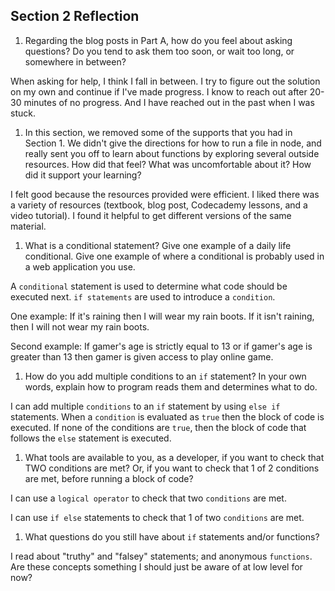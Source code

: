 ## Section 2 Reflection

1. Regarding the blog posts in Part A, how do you feel about asking questions? Do you tend to ask them too soon, or wait too long, or somewhere in between?

  When asking for help, I think I fall in between. I try to figure out the solution on my own and continue if I've made progress. I know to reach out after 20-30 minutes of no progress. And I have reached out in the past when I was stuck.

1. In this section, we removed some of the supports that you had in Section 1. We didn't give the directions for how to run a file in node, and really sent you off to learn about functions by exploring several outside resources. How did that feel? What was uncomfortable about it? How did it support your learning?

  I felt good because the resources provided were efficient. I liked there was a variety of resources (textbook, blog post, Codecademy lessons, and a video tutorial). I found it helpful to get different versions of the same material.

1. What is a conditional statement? Give one example of a daily life conditional. Give one example of where a conditional is probably used in a web application you use.

  A `conditional` statement is used to determine what code should be executed next. `if statements` are used to introduce a `condition`.

  One example: If it's raining then I will wear my rain boots. If it isn't raining, then I will not wear my rain boots.

  Second example: If gamer's age is strictly equal to 13 or if gamer's age is greater than 13 then gamer is given access to play online game.

1. How do you add multiple conditions to an `if` statement? In your own words, explain how to program reads them and determines what to do.

  I can add multiple `conditions` to an `if` statement by using `else if` statements.
When a `condition` is evaluated as `true` then the block of code is executed. If none of the conditions are `true`, then the block of code that follows the `else` statement is executed.

1. What tools are available to you, as a developer, if you want to check that TWO conditions are met? Or, if you want to check that 1 of 2 conditions are met, before running a block of code?

  I can use a `logical operator` to check that two `conditions` are met.

  I can use `if else` statements to check that 1 of two `conditions` are met.

1. What questions do you still have about `if` statements and/or functions?

  I read about "truthy" and "falsey" statements; and anonymous `functions`. Are these concepts something I should just be aware of at low level for now?
